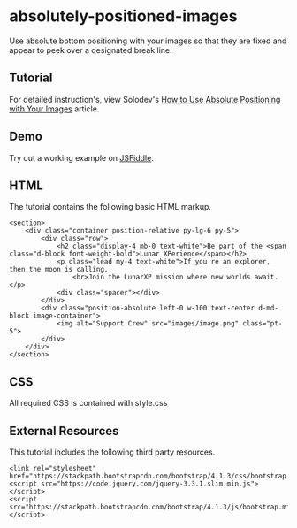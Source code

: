 # absolutely-positioned-images
Use absolute bottom positioning with your images so that they are fixed and appear to peek over a designated break line.

## Tutorial
For detailed instruction's, view Solodev's [How to Use Absolute Positioning with Your Images](https://www.solodev.com/blog/how-to-use-absolute-positioning-with-your-images.stml) article.

## Demo
  		  
Try out a working example on [JSFiddle](https://jsfiddle.net/solodev/54agr8kp/1/).

## HTML

The tutorial contains the following basic HTML markup.

```
<section>
	<div class="container position-relative py-lg-6 py-5">
		<div class="row">
			<h2 class="display-4 mb-0 text-white">Be part of the <span class="d-block font-weight-bold">Lunar XPerience</span></h2>
			<p class="lead my-4 text-white">If you're an explorer, then the moon is calling.
				<br>Join the LunarXP mission where new worlds await.</p>
			<div class="spacer"></div>
		</div>
		<div class="position-absolute left-0 w-100 text-center d-md-block image-container">
			<img alt="Support Crew" src="images/image.png" class="pt-5">
		</div>
	</div>
</section>
```

## CSS
All required CSS is contained with style.css

## External Resources
This tutorial includes the following third party resources.

```
<link rel="stylesheet" href="https://stackpath.bootstrapcdn.com/bootstrap/4.1.3/css/bootstrap.min.css">
<script src="https://code.jquery.com/jquery-3.3.1.slim.min.js"></script>
<script src="https://stackpath.bootstrapcdn.com/bootstrap/4.1.3/js/bootstrap.min.js"></script>
```
